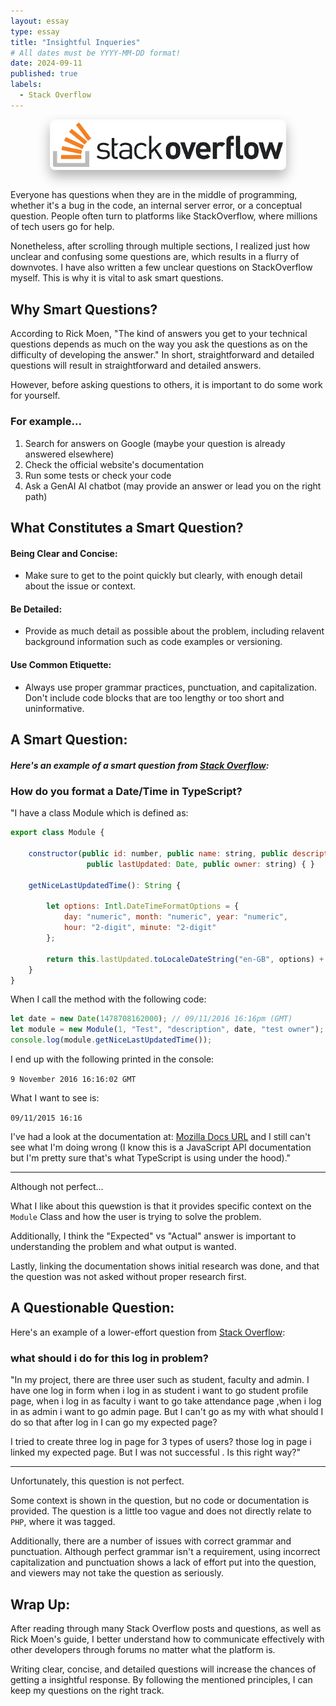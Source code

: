 ```yaml
---
layout: essay
type: essay
title: "Insightful Inqueries"
# All dates must be YYYY-MM-DD format!
date: 2024-09-11
published: true
labels:
  - Stack Overflow
---
```


<style>
    .img {
        max-width: 73%;
        height: auto;
        display: block;
        margin: 0 auto;
        padding: 5px;
        border-radius: 8px;
        box-shadow: 0px 10px 20px rgba(0, 0, 0, 0.3);
    }
</style>
<img class="img" src="../img/stackoverflow/stackoverflow.png">

<br>
 
Everyone has questions when they are in the middle of programming, whether it's a bug in the code, an internal server error, or a conceptual question. People often turn to platforms like StackOverflow, where millions of tech users go for help. 

Nonetheless, after scrolling through multiple sections, I realized just how unclear and confusing some questions are, which results in a flurry of downvotes. I have also written a few unclear questions on StackOverflow myself. This is why it is vital to ask smart questions. 

## Why Smart Questions?

According to Rick Moen, "The kind of answers you get to your technical questions depends as much on the way you ask the questions as on the difficulty of developing the answer." In short, straightforward and detailed questions will result in straightforward and detailed answers. 

However, before asking questions to others, it is important to do some work for yourself. 

### For example...
1. Search for answers on Google (maybe your question is already answered elsewhere)
2. Check the official website's documentation
3. Run some tests or check your code
4. Ask a GenAI AI chatbot (may provide an answer or lead you on the right path)

## What Constitutes a Smart Question?

#### Being Clear and Concise:

- Make sure to get to the point quickly but clearly, with enough detail about the issue or context.

#### Be Detailed:

- Provide as much detail as possible about the problem, including relavent background information such as code examples or versioning.

#### Use Common Etiquette:

- Always use proper grammar practices, punctuation, and capitalization. Don't include code blocks that are too lengthy or too short and uninformative.

## A Smart Question:

##### Here's an example of a smart question from [Stack Overflow](https://stackoverflow.com/questions/40526102/how-do-you-format-a-date-time-in-typescript):

### How do you format a Date/Time in TypeScript?

"I have a class Module which is defined as:

```js
export class Module {

    constructor(public id: number, public name: string, public description: string, 
                 public lastUpdated: Date, public owner: string) { }

    getNiceLastUpdatedTime(): String {

        let options: Intl.DateTimeFormatOptions = {
            day: "numeric", month: "numeric", year: "numeric",
            hour: "2-digit", minute: "2-digit"
        };

        return this.lastUpdated.toLocaleDateString("en-GB", options) + " " + this.lastUpdated.toLocaleTimeString("en-GB", options);
    }
}
```

When I call the method with the following code:

```js
let date = new Date(1478708162000); // 09/11/2016 16:16pm (GMT)
let module = new Module(1, "Test", "description", date, "test owner");
console.log(module.getNiceLastUpdatedTime());
```

I end up with the following printed in the console:

```9 November 2016 16:16:02 GMT```


What I want to see is:

```09/11/2015 16:16```

I've had a look at the documentation at: [Mozilla Docs URL](https://developer.mozilla.org/en-US/docs/Web/JavaScript/Reference/Global_Objects/Date/toLocaleDateString) and I still can't see what I'm doing wrong (I know this is a JavaScript API documentation but I'm pretty sure that's what TypeScript is using under the hood)."

___


Although not perfect...

What I like about this quewstion is that it provides specific context on the ```Module``` Class and how the user is trying to solve the problem. 

Additionally, I think the "Expected" vs "Actual" answer is important to understanding the problem and what output is wanted. 

Lastly, linking the documentation shows initial research was done, and that the question was not asked without proper research first.


## A Questionable Question:

Here's an example of a lower-effort question from [Stack Overflow](https://stackoverflow.com/questions/78971181/what-should-i-do-for-this-log-in-problem):

### what should i do for this log in problem?

"In my project, there are three user such as student, faculty and admin. I have one log in form when i log in as student i want to go student profile page, when i log in as faculty i want to go take attendance page ,when i log in as admin i want to go admin page. But I can't go as my with what should I do so that after log in I can go my expected page?

I tried to create three log in page for 3 types of users? those log in page i linked my expected page. But I was not successful . Is this right way?"

___


Unfortunately, this question is not perfect.

Some context is shown in the question, but no code or documentation is provided. The question is a little too vague and does not directly relate to ```PHP```, where it was tagged. 

Additionally, there are a number of issues with correct grammar and punctuation. Although perfect grammar isn't a requirement, using incorrect capitalization and punctuation shows a lack of effort put into the question, and viewers may not take the question as seriously.


## Wrap Up:

After reading through many Stack Overflow posts and questions, as well as Rick Moen's guide, I better understand how to communicate effectively with other developers through forums no matter what the platform is.

Writing clear, concise, and detailed questions will increase the chances of getting a insightful response. By following the mentioned principles, I can keep my questions on the right track.

